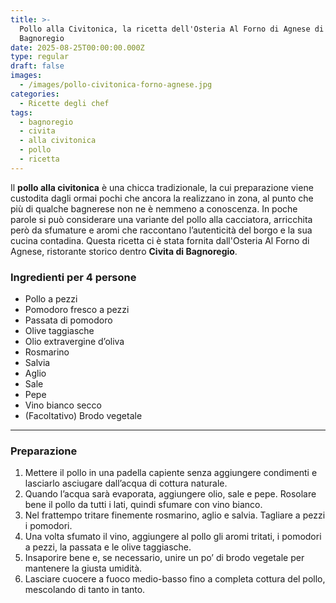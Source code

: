 ```yaml
---
title: >-
  Pollo alla Civitonica, la ricetta dell'Osteria Al Forno di Agnese di Civita di
  Bagnoregio 
date: 2025-08-25T00:00:00.000Z
type: regular
draft: false
images:
  - /images/pollo-civitonica-forno-agnese.jpg
categories:
  - Ricette degli chef
tags:
  - bagnoregio
  - civita
  - alla civitonica
  - pollo
  - ricetta
---
```


Il **pollo alla civitonica** è una chicca tradizionale, la cui preparazione viene custodita dagli ormai pochi che ancora la realizzano in zona, al punto che più di qualche bagnerese non ne è nemmeno a conoscenza. In poche parole si può considerare una variante del pollo alla cacciatora, arricchita però da sfumature e aromi che raccontano l’autenticità del borgo e la sua cucina contadina. Questa ricetta ci è stata fornita dall'Osteria Al Forno di Agnese, ristorante storico dentro **Civita di Bagnoregio**.

### Ingredienti per 4 persone

* Pollo a pezzi
* Pomodoro fresco a pezzi
* Passata di pomodoro
* Olive taggiasche
* Olio extravergine d’oliva
* Rosmarino
* Salvia
* Aglio
* Sale
* Pepe
* Vino bianco secco
* (Facoltativo) Brodo vegetale

***

### Preparazione

1. Mettere il pollo in una padella capiente senza aggiungere condimenti e lasciarlo asciugare dall’acqua di cottura naturale.
2. Quando l’acqua sarà evaporata, aggiungere olio, sale e pepe. Rosolare bene il pollo da tutti i lati, quindi sfumare con vino bianco.
3. Nel frattempo tritare finemente rosmarino, aglio e salvia. Tagliare a pezzi i pomodori.
4. Una volta sfumato il vino, aggiungere al pollo gli aromi tritati, i pomodori a pezzi, la passata e le olive taggiasche.
5. Insaporire bene e, se necessario, unire un po’ di brodo vegetale per mantenere la giusta umidità.
6. Lasciare cuocere a fuoco medio-basso fino a completa cottura del pollo, mescolando di tanto in tanto.
